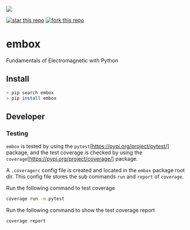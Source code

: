 [![](https://tokei.rs/b1/github/XAMPPRocky/tokei)](https://github.com/WilliamCodeBox/embox)

[![star this repo](http://githubbadges.com/star.svg?user=boennemann&repo=badges&style=flat)](https://github.com/WilliamCodeBox/embox)
[![fork this repo](http://githubbadges.com/fork.svg?user=boennemann&repo=badges&style=flat)](https://github.com/WilliamCodeBox/embox)

# embox

Fundamentals of Electromagnetic with Python

## Install

```bash
> pip search embox
> pip install embox
```

## Developer

### Testing

`embox` is tested by using the `pytest`[https://pypi.org/project/pytest/] package, and the test coverage is checked by using the `coverage`[https://pypi.org/project/coverage/] package.

A `.coveragerc` config file is created and located in the `embox` package root dir. This config file stores the sub commands `run` and `report` of `coverage`.

Run the following command to test coverage

```bash
coverage run -m pytest
```

Run the following command to show the test coverage report

```bash
coverage report
```
